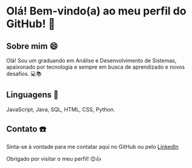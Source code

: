 # Olá! Bem-vindo(a) ao meu perfil do GitHub! 🚀

## Sobre mim 😄

Olá! Sou um graduando em Análise e Desenvolvimento de Sistemas, apaixonado por tecnologia e sempre em busca de aprendizado e novos desafios. 💻📚

## Linguagens 🚀

JavaScript, Java, SQL, HTML, CSS, Python.

## Contato ☎️

Sinta-se à vontade para me contatar aqui no GitHub ou pelo [LinkedIn](https://www.linkedin.com/in/riltter-kenedy-5a86a1271/)

Obrigado por visitar o meu perfil! 😊👍
